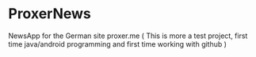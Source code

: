 # ProxerNews
NewsApp for the German site proxer.me ( This is more a test project, first time java/android programming and first time working with github ) 
